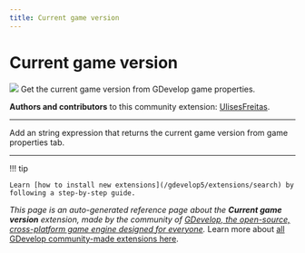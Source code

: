 ```yaml
---
title: Current game version
---
```

# Current game version

![](https://resources.gdevelop-app.com/assets/Icons/numeric.svg)
Get the current game version from GDevelop game properties.

**Authors and contributors** to this community extension: [UlisesFreitas](https://gd.games/UlisesFreitas).

---

Add an string expression that returns the current game version from game properties tab.

---

!!! tip

    Learn [how to install new extensions](/gdevelop5/extensions/search) by following a step-by-step guide.

*This page is an auto-generated reference page about the **Current game version** extension, made by the community of [GDevelop, the open-source, cross-platform game engine designed for everyone](https://gdevelop.io/).* Learn more about [all GDevelop community-made extensions here](/gdevelop5/extensions).